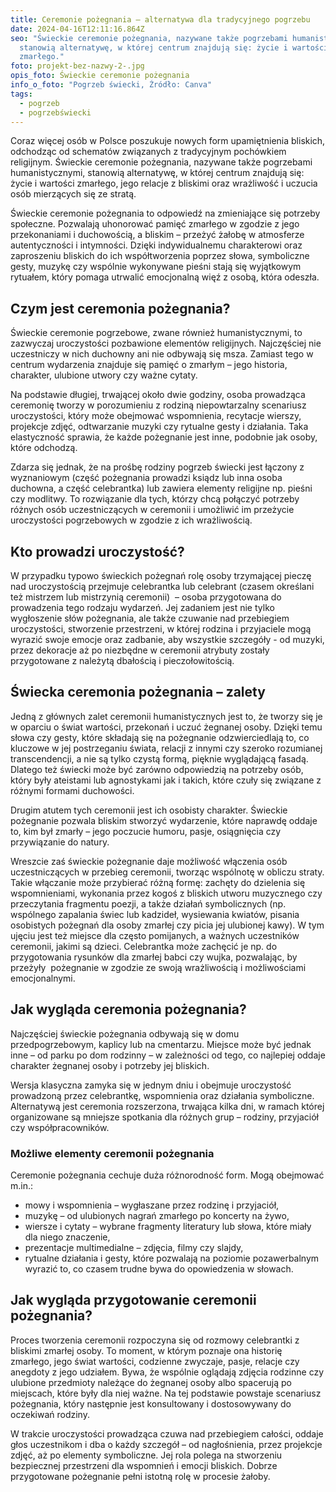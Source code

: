 ```yaml
---
title: Ceremonie pożegnania – alternatywa dla tradycyjnego pogrzebu
date: 2024-04-16T12:11:16.864Z
seo: "Świeckie ceremonie pożegnania, nazywane także pogrzebami humanistycznymi,
  stanowią alternatywę, w której centrum znajdują się: życie i wartości
  zmarłego."
foto: projekt-bez-nazwy-2-.jpg
opis_foto: Świeckie ceremonie pożegnania
info_o_foto: "Pogrzeb świecki, Źródło: Canva"
tags:
  - pogrzeb
  - pogrzebświecki
---
```

Coraz więcej osób w Polsce poszukuje nowych form upamiętnienia bliskich, odchodząc od schematów związanych z tradycyjnym pochówkiem religijnym. Świeckie ceremonie pożegnania, nazywane także pogrzebami humanistycznymi, stanowią alternatywę, w której centrum znajdują się: życie i wartości zmarłego, jego relacje z bliskimi oraz wrażliwość i uczucia osób mierzących się ze stratą.

Świeckie ceremonie pożegnania to odpowiedź na zmieniające się potrzeby społeczne. Pozwalają uhonorować pamięć zmarłego w zgodzie z jego przekonaniami i duchowością, a bliskim – przeżyć żałobę w atmosferze autentyczności i intymności. Dzięki indywidualnemu charakterowi oraz zaproszeniu bliskich do ich współtworzenia poprzez słowa, symboliczne gesty, muzykę czy wspólnie wykonywane pieśni stają się wyjątkowym rytuałem, który pomaga utrwalić emocjonalną więź z osobą, która odeszła.

## **Czym jest ceremonia pożegnania?**

Świeckie ceremonie pogrzebowe, zwane również humanistycznymi, to zazwyczaj uroczystości pozbawione elementów religijnych. Najczęściej nie uczestniczy w nich duchowny ani nie odbywają się msza. Zamiast tego w centrum wydarzenia znajduje się pamięć o zmarłym – jego historia, charakter, ulubione utwory czy ważne cytaty.

Na podstawie długiej, trwającej około dwie godziny, osoba prowadząca ceremonię tworzy w porozumieniu z rodziną niepowtarzalny scenariusz uroczystości, który może obejmować wspomnienia, recytacje wierszy, projekcje zdjęć, odtwarzanie muzyki czy rytualne gesty i działania. Taka elastyczność sprawia, że każde pożegnanie jest inne, podobnie jak osoby, które odchodzą.

Zdarza się jednak, że na prośbę rodziny pogrzeb świecki jest łączony z wyznaniowym (część pożegnania prowadzi ksiądz lub inna osoba duchowna, a część celebrantka) lub zawiera elementy religijne np. pieśni czy modlitwy. To rozwiązanie dla tych, którzy chcą połączyć potrzeby różnych osób uczestniczących w ceremonii i umożliwić im przeżycie uroczystości pogrzebowych w zgodzie z ich wrażliwością.

## **Kto prowadzi uroczystość?**

W przypadku typowo świeckich pożegnań rolę osoby trzymającej pieczę nad uroczystością przejmuje celebrantka lub celebrant (czasem określani też mistrzem lub mistrzynią ceremonii)  – osoba przygotowana do prowadzenia tego rodzaju wydarzeń. Jej zadaniem jest nie tylko wygłoszenie słów pożegnania, ale także czuwanie nad przebiegiem uroczystości, stworzenie przestrzeni, w której rodzina i przyjaciele mogą wyrazić swoje emocje oraz zadbanie, aby wszystkie szczegóły - od muzyki, przez dekoracje aż po niezbędne w ceremonii atrybuty zostały przygotowane z należytą dbałością i pieczołowitością.

## **Świecka ceremonia pożegnania – zalety**

Jedną z głównych zalet ceremonii humanistycznych jest to, że tworzy się je w oparciu o świat wartości, przekonań i uczuć żegnanej osoby. Dzięki temu słowa czy gesty, które składają się na pożegnanie odzwierciedlają to, co kluczowe w jej postrzeganiu świata, relacji z innymi czy szeroko rozumianej transcendencji, a nie są tylko czystą formą, pięknie wyglądającą fasadą. Dlatego też świecki może być zarówno odpowiedzią na potrzeby osób, który były ateistami lub agnostykami jak i takich, które czuły się związane z różnymi formami duchowości.

Drugim atutem tych ceremonii jest ich osobisty charakter. Świeckie pożegnanie pozwala bliskim stworzyć wydarzenie, które naprawdę oddaje to, kim był zmarły – jego poczucie humoru, pasje, osiągnięcia czy przywiązanie do natury.

Wreszcie zaś świeckie pożegnanie daje możliwość włączenia osób uczestniczących w przebieg ceremonii, tworząc wspólnotę w obliczu straty. Takie włączanie może przybierać różną formę: zachęty do dzielenia się wspomnieniami, wykonania przez kogoś z bliskich utworu muzycznego czy przeczytania fragmentu poezji, a także działań symbolicznych (np. wspólnego zapalania świec lub kadzideł, wysiewania kwiatów, pisania osobistych pożegnań dla osoby zmarłej czy picia jej ulubionej kawy). W tym ujęciu jest też miejsce dla często pomijanych, a ważnych uczestników ceremonii, jakimi są dzieci. Celebrantka może zachęcić je np. do przygotowania rysunków dla zmarłej babci czy wujka, pozwalając, by przeżyły  pożegnanie w zgodzie ze swoją wrażliwością i możliwościami emocjonalnymi.

## **Jak wygląda ceremonia pożegnania?**

Najczęściej świeckie pożegnania odbywają się w domu przedpogrzebowym, kaplicy lub na cmentarzu. Miejsce może być jednak inne – od parku po dom rodzinny – w zależności od tego, co najlepiej oddaje charakter żegnanej osoby i potrzeby jej bliskich.

Wersja klasyczna zamyka się w jednym dniu i obejmuje uroczystość prowadzoną przez celebrantkę, wspomnienia oraz działania symboliczne. Alternatywą jest ceremonia rozszerzona, trwająca kilka dni, w ramach której organizowane są mniejsze spotkania dla różnych grup – rodziny, przyjaciół czy współpracowników.

### **Możliwe elementy ceremonii pożegnania**

Ceremonie pożegnania cechuje duża różnorodność form. Mogą obejmować m.in.:

* mowy i wspomnienia – wygłaszane przez rodzinę i przyjaciół,
* muzykę – od ulubionych nagrań zmarłego po koncerty na żywo,
* wiersze i cytaty – wybrane fragmenty literatury lub słowa, które miały dla niego znaczenie,
* prezentacje multimedialne – zdjęcia, filmy czy slajdy,
* rytualne działania i gesty, które pozwalają na poziomie pozawerbalnym wyrazić to, co czasem trudne bywa do opowiedzenia w słowach.

## **Jak wygląda przygotowanie ceremonii pożegnania?**

Proces tworzenia ceremonii rozpoczyna się od rozmowy celebrantki z bliskimi zmarłej osoby. To moment, w którym poznaje ona historię zmarłego, jego świat wartości, codzienne zwyczaje, pasje, relacje czy anegdoty z jego udziałem. Bywa, że wspólnie oglądają zdjęcia rodzinne czy ulubione przedmioty należące do żegnanej osoby albo spacerują po miejscach, które były dla niej ważne. Na tej podstawie powstaje scenariusz pożegnania, który następnie jest konsultowany i dostosowywany do oczekiwań rodziny.

W trakcie uroczystości prowadząca czuwa nad przebiegiem całości, oddaje głos uczestnikom i dba o każdy szczegół – od nagłośnienia, przez projekcje zdjęć, aż po elementy symboliczne. Jej rola polega na stworzeniu bezpiecznej przestrzeni dla wspomnień i emocji bliskich. Dobrze przygotowane pożegnanie pełni istotną rolę w procesie żałoby.